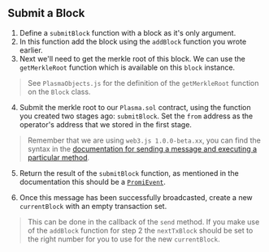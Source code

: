 ## Submit a Block

1. Define a `submitBlock` function with a block as it's only argument. 
2. In this function add the block using the `addBlock` function you wrote earlier.
3. Next we'll need to get the merkle root of this block. We can use the `getMerkleRoot` function which is available on this `block` instance.

> See `PlasmaObjects.js` for the definition of the `getMerkleRoot` function on the `Block` class.

4. Submit the merkle root to our `Plasma.sol` contract, using the function you created two stages ago: `submitBlock`. Set the `from` address as the operator's address that we stored in the first stage. 

> Remember that we are using `web3.js 1.0.0-beta.xx`, you can find the syntax in the [documentation for sending a message and executing a particular method](https://web3js.readthedocs.io/en/1.0/web3-eth-contract.html#contract-send).

5. Return the result of the `submitBlock` function, as mentioned in the documentation this should be a [`PromiEvent`](https://web3js.readthedocs.io/en/1.0/web3-eth-contract.html#id22).

6. Once this message has been successfully broadcasted, create a new `currentBlock` with an empty transaction set.

> This can be done in the callback of the `send` method. If you make use of the `addBlock` function for step 2 the `nextTxBlock` should be set to the right number for you to use for the new `currentBlock`.